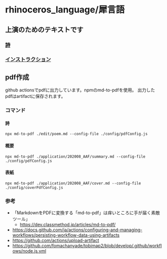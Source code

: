 # rhinoceros_language/犀言語
## 上演のためのテキストです
### [詩](./edit/poem.md)
### [インストラクション](./edit/poem.md)
## pdf作成
github actionsでpdfに出力しています。npmのmd-to-pdfを使用。
出力したpdfはartifactに保存されます。
### コマンド
#### 詩
`npx md-to-pdf ./edit/poem.md --config-file ./config/pdfConfig.js`
#### 概要
`npx md-to-pdf ./application/202008_AAF/summary.md --config-file ./config/pdfConfig.js`
#### 表紙
`npx md-to-pdf ./application/202008_AAF/cover.md --config-file ./config/coverPdfConfig.js`
### 参考
- 「MarkdownをPDFに変換する「md-to-pdf」は痒いところに手が届く素敵ツール」
  - https://dev.classmethod.jp/articles/md-to-pdf/
- https://docs.github.com/ja/actions/configuring-and-managing-workflows/persisting-workflow-data-using-artifacts
- https://github.com/actions/upload-artifact
- https://github.com/fomachanyade/tobimap2/blob/develop/.github/workflows/node.js.yml
